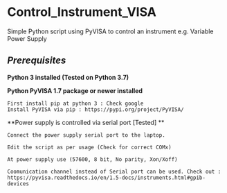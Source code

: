 # Control_Instrument_VISA
 Simple Python script using PyVISA to control an instrument e.g. Variable Power Supply

## _Prerequisites_
 **Python 3 installed (Tested on Python 3.7)**
 
 **Python PyVISA 1.7 package or newer installed**
    
    First install pip at python 3 : Check google
    Install PyVISA via pip : https://pypi.org/project/PyVISA/
    
 **Power supply is controlled via serial port [Tested] ** 
    
    Connect the power supply serial port to the laptop.
    
    Edit the script as per usage (Check for correct COMx)
    
    At power supply use (57600, 8 bit, No parity, Xon/Xoff)    
    
    Coomunication channel instead of Serial port can be used. Check out :
    https://pyvisa.readthedocs.io/en/1.5-docs/instruments.html#gpib-devices
